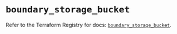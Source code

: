 # `boundary_storage_bucket`

Refer to the Terraform Registry for docs: [`boundary_storage_bucket`](https://registry.terraform.io/providers/hashicorp/boundary/1.1.14/docs/resources/storage_bucket).
